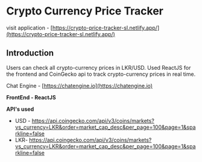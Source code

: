 # Crypto Currency Price Tracker


visit application - [https://crypto-price-tracker-sl.netlify.app/](https://crypto-price-tracker-sl.netlify.app/)

## Introduction

Users can check all crypto-currency prices in LKR/USD. Used ReactJS for the frontend and CoinGecko api to track crypto-currency prices in real time. 

Chat Engine - [https://chatengine.io](https://chatengine.io)


**FrontEnd - ReactJS**

**API's used**

* USD - https://api.coingecko.com/api/v3/coins/markets?vs_currency=LKR&order=market_cap_desc&per_page=100&page=1&sparkline=false
* LKR- https://api.coingecko.com/api/v3/coins/markets?vs_currency=LKR&order=market_cap_desc&per_page=100&page=1&sparkline=false
